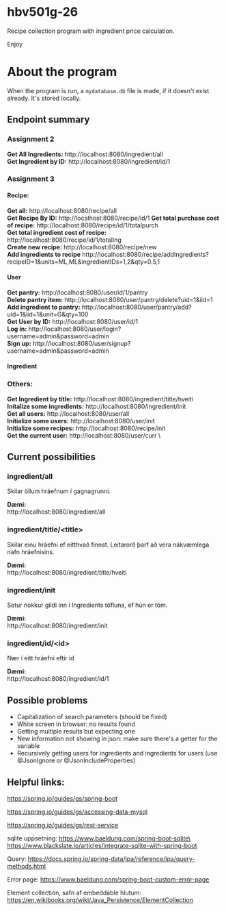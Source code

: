 # hbv501g-26

Recipe collection program with ingredient price calculation.

Enjoy

# About the program

<!-- To run, run RecipesApplication.java and then go to http://localhost:8080 in your browser.  -->

When the program is run, a `mydatabase.db` file is made, if it doesn't exist already. It's stored locally.


## Endpoint summary
### Assignment 2
**Get All Ingredients:** http://localhost:8080/ingredient/all \
**Get Ingredient by ID:**  http://localhost:8080/ingredient/id/1

### Assignment 3

#### Recipe: 
**Get all:** http://localhost:8080/recipe/all \
**Get Recipe By ID:** http://localhost:8080/recipe/id/1
**Get total purchase cost of recipe:** http://localhost:8080/recipe/id/1/totalpurch \
**Get total ingredient cost of recipe:** http://localhost:8080/recipe/id/1/totalIng \
**Create new recipe:** http://localhost:8080/recipe/new \
**Add ingredients to recipe** http://localhost:8080/recipe/addIngredients?recipeID=1&units=ML,ML&ingredientIDs=1,2&qty=0.5,1

#### User
**Get pantry:** http://localhost:8080/user/id/1/pantry \
**Delete pantry item:** http://localhost:8080/user/pantry/delete?uid=1&iid=1 \
**Add ingredient to pantry:** http://localhost:8080/user/pantry/add?uid=1&iid=1&unit=G&qty=100 \
**Get User by ID:** http://localhost:8080/user/id/1 \
**Log in:** http://localhost:8080/user/login?username=admin&password=admin \
**Sign up:** http://localhost:8080/user/signup?username=admin&password=admin

#### Ingredient


### Others: 
**Get Ingredient by title:** http://localhost:8080/ingredient/title/hveiti \
**Initalize some ingredients:** http://localhost:8080/ingredient/init \
**Get all users:** http://localhost:8080/user/all \
**Initialize some users:** http://localhost:8080/user/init \
**Initialize some recipes:** http://localhost:8080/recipe/init \
**Get the current user:** http://localhost:8080/user/curr \


## Current possibilities

### ingredient/all
Skilar öllum hráefnum í gagnagrunni.

**Dæmi:**\
http://localhost:8080/ingredient/all


### ingredient/title/\<title>
Skilar einu hráefni ef eitthvað finnst. Leitarorð þarf að vera nákvæmlega nafn hráefnisins.

**Dæmi:**\
http://localhost:8080/ingredient/title/hveiti


### ingredient/init
Setur nokkur gildi inn í Ingredients töfluna, ef hún er tóm.

**Dæmi:**\
http://localhost:8080/ingredient/init



### ingredient/id/\<id>
Nær í eitt hráefni eftir id

**Dæmi:**\
http://localhost:8080/ingredient/id/1





## Possible problems
* Capitalization of search parameters (should be fixed)
* White screen in browser: no results found
* Getting multiple results but expecting one
* New information not showing in json: make sure there's a getter for the variable
* Recursively getting users for ingredients and ingredients for users (use @JsonIgnore or @JsonIncludeProperties)



## Helpful links: 
https://spring.io/guides/gs/spring-boot

https://spring.io/guides/gs/accessing-data-mysql

https://spring.io/guides/gs/rest-service

sqlite uppsetning: https://www.baeldung.com/spring-boot-sqlite\
https://www.blackslate.io/articles/integrate-sqlite-with-spring-boot

Query: https://docs.spring.io/spring-data/jpa/reference/jpa/query-methods.html


Error page: https://www.baeldung.com/spring-boot-custom-error-page

Element collection, safn af embeddable hlutum: https://en.wikibooks.org/wiki/Java_Persistence/ElementCollection



